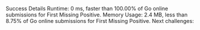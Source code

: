 Success
Details
Runtime: 0 ms, faster than 100.00% of Go online submissions for First Missing Positive.
Memory Usage: 2.4 MB, less than 8.75% of Go online submissions for First Missing Positive.
Next challenges: 